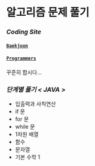 # 알고리즘 문제 풀기

### *Coding Site*
#### [`Baekjoon`](https://www.acmicpc.net/)
#### [`Programmers`](https://programmers.co.kr/)

꾸준히 합시다...


### *단계별 풀기 < JAVA >*
- 입출력과 사칙연산
- if 문
- for 문
- while 문
- 1차원 배열
- 함수
- 문자열
- 기본 수학 1